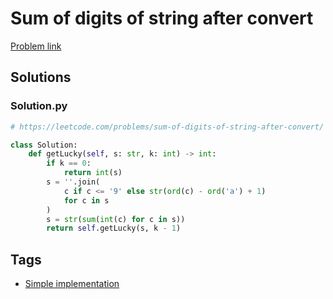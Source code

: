 # Sum of digits of string after convert

[Problem link](https://leetcode.com/problems/sum-of-digits-of-string-after-convert/)

## Solutions


### Solution.py
```py
# https://leetcode.com/problems/sum-of-digits-of-string-after-convert/

class Solution:
    def getLucky(self, s: str, k: int) -> int:
        if k == 0:
            return int(s)
        s = ''.join(
            c if c <= '9' else str(ord(c) - ord('a') + 1)
            for c in s
        )
        s = str(sum(int(c) for c in s))
        return self.getLucky(s, k - 1)
```
## Tags

* [Simple implementation](/Collections/simple-implementation.md#simple-implementation)

